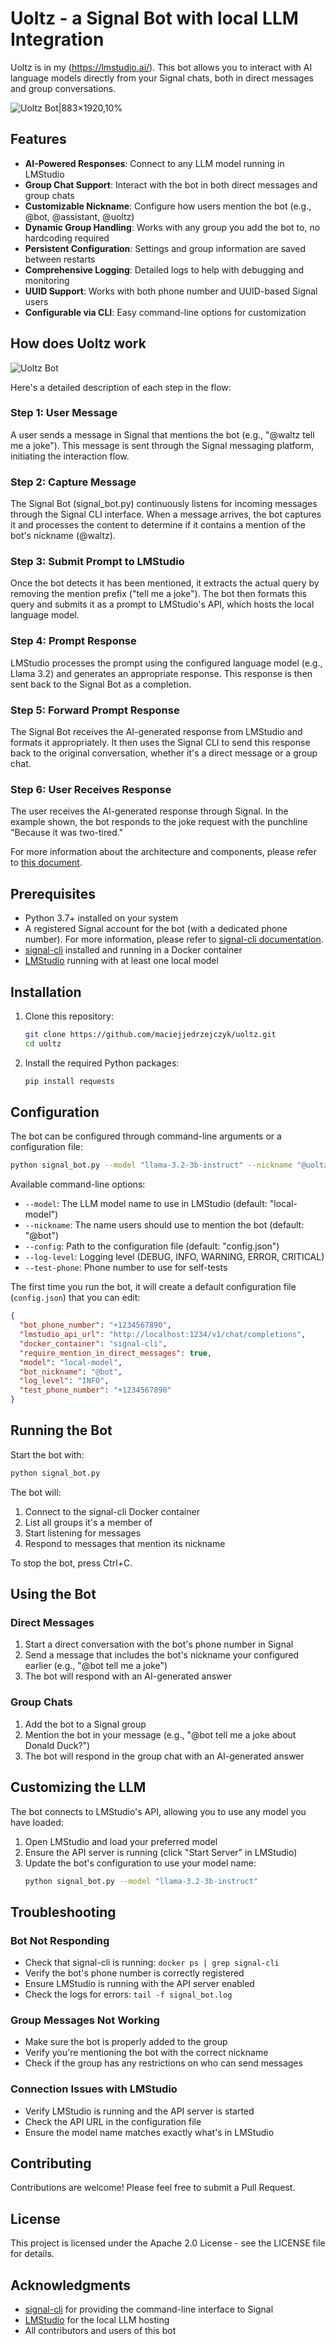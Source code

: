 # Uoltz - a Signal Bot with local LLM Integration

Uoltz is in my (https://lmstudio.ai/). This bot allows you to interact with AI language models directly from your Signal chats, both in direct messages and group conversations.

![Uoltz Bot|883×1920,10%](./uoltz-animation.gif)

## Features

- **AI-Powered Responses**: Connect to any LLM model running in LMStudio
- **Group Chat Support**: Interact with the bot in both direct messages and group chats
- **Customizable Nickname**: Configure how users mention the bot (e.g., @bot, @assistant, @uoltz)
- **Dynamic Group Handling**: Works with any group you add the bot to, no hardcoding required
- **Persistent Configuration**: Settings and group information are saved between restarts
- **Comprehensive Logging**: Detailed logs to help with debugging and monitoring
- **UUID Support**: Works with both phone number and UUID-based Signal users
- **Configurable via CLI**: Easy command-line options for customization

## How does Uoltz work

![Uoltz Bot](./uoltz-diagram.png)

Here's a detailed description of each step in the flow:

### Step 1: User Message
A user sends a message in Signal that mentions the bot (e.g., "@waltz tell me a joke"). This message is sent through the Signal messaging platform, initiating the interaction flow.

### Step 2: Capture Message
The Signal Bot (signal_bot.py) continuously listens for incoming messages through the Signal CLI interface. When a message arrives, the bot captures it and processes the content to determine if it contains a mention of the bot's nickname (@waltz).

### Step 3: Submit Prompt to LMStudio
Once the bot detects it has been mentioned, it extracts the actual query by removing the mention prefix ("tell me a joke"). The bot then formats this query and submits it as a prompt to LMStudio's API, which hosts the local language model.

### Step 4: Prompt Response
LMStudio processes the prompt using the configured language model (e.g., Llama 3.2) and generates an appropriate response. This response is then sent back to the Signal Bot as a completion.

### Step 5: Forward Prompt Response
The Signal Bot receives the AI-generated response from LMStudio and formats it appropriately. It then uses the Signal CLI to send this response back to the original conversation, whether it's a direct message or a group chat.

### Step 6: User Receives Response
The user receives the AI-generated response through Signal. In the example shown, the bot responds to the joke request with the punchline "Because it was two-tired."

For more information about the architecture and components, please refer to [this document](./architecture.md).

## Prerequisites

- Python 3.7+ installed on your system
- A registered Signal account for the bot (with a dedicated phone number). For more information, please refer to [signal-cli documentation](https://github.com/AsamK/signal-cli/wiki/Registration-with-captcha).
- [signal-cli](https://github.com/AsamK/signal-cli) installed and running in a Docker container
- [LMStudio](https://lmstudio.ai/) running with at least one local model

## Installation

1. Clone this repository:
   ```bash
   git clone https://github.com/maciejjedrzejczyk/uoltz.git
   cd uoltz
   ```

2. Install the required Python packages:
   ```bash
   pip install requests
   ```

## Configuration

The bot can be configured through command-line arguments or a configuration file:

```bash
python signal_bot.py --model "llama-3.2-3b-instruct" --nickname "@uoltz" --log-level INFO --test-phone "+1234567890"
```

Available command-line options:
- `--model`: The LLM model name to use in LMStudio (default: "local-model")
- `--nickname`: The name users should use to mention the bot (default: "@bot")
- `--config`: Path to the configuration file (default: "config.json")
- `--log-level`: Logging level (DEBUG, INFO, WARNING, ERROR, CRITICAL)
- `--test-phone`: Phone number to use for self-tests

The first time you run the bot, it will create a default configuration file (`config.json`) that you can edit:

```json
{
  "bot_phone_number": "+1234567890",
  "lmstudio_api_url": "http://localhost:1234/v1/chat/completions",
  "docker_container": "signal-cli",
  "require_mention_in_direct_messages": true,
  "model": "local-model",
  "bot_nickname": "@bot",
  "log_level": "INFO",
  "test_phone_number": "+1234567890"
}
```

## Running the Bot

Start the bot with:

```bash
python signal_bot.py
```

The bot will:
1. Connect to the signal-cli Docker container
2. List all groups it's a member of
3. Start listening for messages
4. Respond to messages that mention its nickname

To stop the bot, press Ctrl+C.

## Using the Bot

### Direct Messages

1. Start a direct conversation with the bot's phone number in Signal
2. Send a message that includes the bot's nickname your configured earlier (e.g., "@bot tell me a joke")
3. The bot will respond with an AI-generated answer

### Group Chats

1. Add the bot to a Signal group
2. Mention the bot in your message (e.g., "@bot tell me a joke about Donald Duck?")
3. The bot will respond in the group chat with an AI-generated answer

## Customizing the LLM

The bot connects to LMStudio's API, allowing you to use any model you have loaded:

1. Open LMStudio and load your preferred model
2. Ensure the API server is running (click "Start Server" in LMStudio)
3. Update the bot's configuration to use your model name:
   ```bash
   python signal_bot.py --model "llama-3.2-3b-instruct"
   ```

## Troubleshooting

### Bot Not Responding

- Check that signal-cli is running: `docker ps | grep signal-cli`
- Verify the bot's phone number is correctly registered
- Ensure LMStudio is running with the API server enabled
- Check the logs for errors: `tail -f signal_bot.log`

### Group Messages Not Working

- Make sure the bot is properly added to the group
- Verify you're mentioning the bot with the correct nickname
- Check if the group has any restrictions on who can send messages

### Connection Issues with LMStudio

- Verify LMStudio is running and the API server is started
- Check the API URL in the configuration file
- Ensure the model name matches exactly what's in LMStudio

## Contributing

Contributions are welcome! Please feel free to submit a Pull Request.

## License

This project is licensed under the Apache 2.0 License - see the LICENSE file for details.

## Acknowledgments

- [signal-cli](https://github.com/AsamK/signal-cli) for providing the command-line interface to Signal
- [LMStudio](https://lmstudio.ai/) for the local LLM hosting
- All contributors and users of this bot